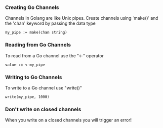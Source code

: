 ### Creating Go Channels

Channels in Golang are like Unix pipes. Create channels using \'make()\'
and the \'chan\' keyword by passing the data type

    my_pipe := make(chan string)

### Reading from Go Channels

To read from a Go channel use the \"\<-\" operator

    value := <-my_pipe

### Writing to Go Channels

To write to a Go channel use \"write()\"

    write(my_pipe, 1000)

### Don\'t write on closed channels

When you write on a closed channels you will trigger an error!
